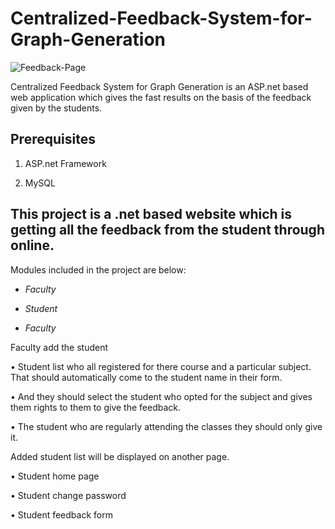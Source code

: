 # Centralized-Feedback-System-for-Graph-Generation


![Feedback-Page](https://user-images.githubusercontent.com/37260226/90014805-4acf7780-dcc5-11ea-8a67-52645470b510.jpg)


Centralized Feedback System for Graph Generation is an ASP.net based web application which gives the fast results on the basis of the feedback given by the students.


## Prerequisites

1. ASP.net Framework

2. MySQL




## This project is a .net based website which is getting all the feedback from the student through online.

Modules included in the project are below:

  - *Faculty*

  - *Student*
  
  
- *Faculty*

Faculty add the student

• Student list who all registered for there course and a particular subject. That should automatically come to the student name in their form.

• And they should select the student who opted for the subject and gives them rights to them to give the feedback.

• The student who are regularly attending the classes they should only give it.


Added student list will be displayed on another page.

  • Student home page
  
  • Student change password
  
  • Student feedback form
